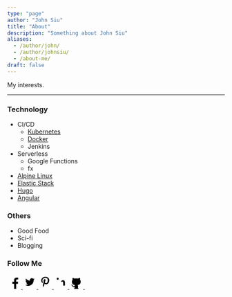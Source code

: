 ```yaml
---
type: "page"
author: "John Siu"
title: "About"
description: "Something about John Siu"
aliases:
  - /author/john/
  - /author/johnsiu/
  - /about-me/
draft: false
---
```

My interests.
<!--more-->

---

### Technology

- CI/CD
  - [Kubernetes](/tags/kubernetes)
  - [Docker](/tags/docker)
  - Jenkins
- Serverless
  - Google Functions
  - fx
- [Alpine Linux](/tags/alpine)
- [Elastic Stack](/tags/elk)
- [Hugo](/tags/hugo)
- [Angular](/tags/angular)

### Others

- Good Food
- Sci-fi
- Blogging

### Follow Me

<div>
		<a class="social__link" target="_blank" rel="noopener noreferrer" href="https://www.facebook.com/john.siu.714">
			<svg class="social__icon" aria-label="Facebook" role="img" width="32" height="32" viewBox="0 0 512 512"><path d="M330 512V322h64l9-74h-73v-47c0-22 6-36 37-36h39V99c-7-1-30-3-57-3-57 0-95 34-95 98v54h-64v74h64v190z"/></svg>
		</a>
		<a class="social__link" target="_blank" rel="noopener noreferrer" href="https://twitter.com/JohnSiuCom">
			<svg class="social__icon" aria-label="Twitter" role="img" width="32" height="32" viewBox="0 0 512 512"><path d="M437 152a72 72 0 0 1-40 12 72 72 0 0 0 32-40 72 72 0 0 1-45 17 72 72 0 0 0-122 65 200 200 0 0 1-145-74 72 72 0 0 0 22 94 72 72 0 0 1-32-7 72 72 0 0 0 56 69 72 72 0 0 1-32 1 72 72 0 0 0 67 50 200 200 0 0 1-105 29 200 200 0 0 0 309-179 200 200 0 0 0 35-37"/></svg>
		</a>
		<a class="social__link" target="_blank" rel="noopener noreferrer" href="https://www.pinterest.com/johnsdsiu">
			<svg class="social__icon" aria-label="Pinterest" role="img" width="32" height="32" viewBox="0 0 512 512"><path d="m265 65c-104 0-157 75-157 138 0 37 14 71 45 83 5 2 10 0 12-5l3-18c2-6 1-7-2-12-9-11-15-24-15-43 0-56 41-106 108-106 60 0 92 37 92 85 0 64-28 116-70 116-23 0-40-18-34-42 6-27 19-57 19-77 0-18-9-34-30-34-24 0-42 25-42 58 0 20 7 34 7 34l-29 120a249 249 0 0 0 2 86l3-1c2-3 31-37 40-72l16-61c7 15 29 28 53 28 71 0 119-64 119-151 0-66-56-126-140-126z"/></svg>
		</a>
		<a class="social__link" target="_blank" rel="noopener noreferrer" href="https://linkedin.com/in/john-sing-dao-siu">
			<svg class="social__icon" aria-label="LinkedIn" role="img" width="32" height="32" viewBox="0 0 512 512"><circle cx="142" cy="138" r="37"/><path stroke-width="66" d="M244 194v198M142 194v198"/><path d="M276 282c0-20 13-40 36-40 24 0 33 18 33 45v105h66V279c0-61-32-89-76-89-34 0-51 19-59 32"/></svg>
		</a>
		<a class="social__link" target="_blank" rel="noopener noreferrer" href="https://github.com/J-Siu">
			<svg class="social__icon" aria-label="Github" role="img" width="32" height="32" viewBox="0 0 512 512"><path d="M335 499c14 0 12 17 12 17H165s-2-17 12-17c13 0 16-6 16-12l-1-50c-71 16-86-28-86-28-12-30-28-37-28-37-24-16 1-16 1-16 26 2 40 26 40 26 22 39 59 28 74 22 2-17 9-28 16-35-57-6-116-28-116-126 0-28 10-51 26-69-3-6-11-32 3-67 0 0 21-7 70 26 42-12 86-12 128 0 49-33 70-26 70-26 14 35 6 61 3 67 16 18 26 41 26 69 0 98-60 120-117 126 10 8 18 24 18 48l-1 70c0 6 3 12 16 12z"/></svg>
		</a>
		<a class="social__link" target="_blank" rel="noopener noreferrer" href="https://stackoverflow.com/users/1810391">
			<svg class="social__icon" aria-label="Stack Overflow" role="img" width="32" height="32" viewBox="0 0 512 512"><g stroke-width="30"><path fill="none" d="M125 297v105h241V297"/><path d="M170 341h150m-144-68l148 31M199 204l136 64m-95-129l115 97M293 89l90 120"/></g></svg>
		</a>
</div>